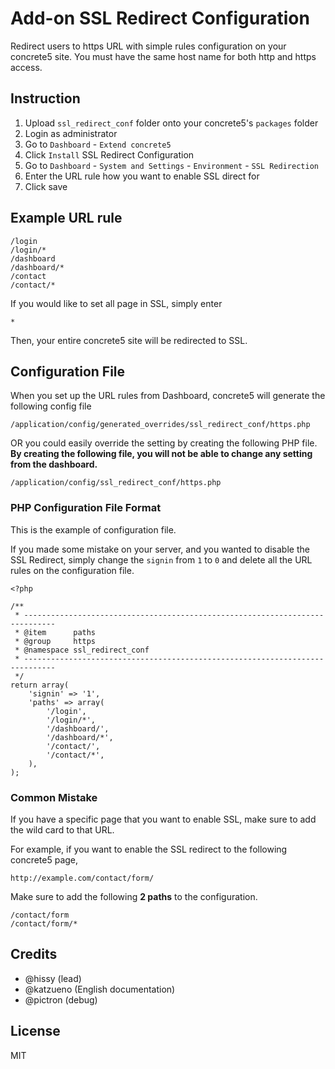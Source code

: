 # Add-on SSL Redirect Configuration

Redirect users to https URL with simple rules configuration on your concrete5 site. You must have the same host name for both http and https access.

## Instruction

1. Upload `ssl_redirect_conf` folder onto your concrete5's `packages` folder
1. Login as administrator
1. Go to `Dashboard` - `Extend concrete5`
1. Click `Install` SSL Redirect Configuration
1. Go to `Dashboard` - `System and Settings` - `Environment` - `SSL Redirection`
1. Enter the URL rule how you want to enable SSL direct for
1. Click save

## Example URL rule

```
/login
/login/*
/dashboard
/dashboard/*
/contact
/contact/*
```

If you would like to set all page in SSL, simply enter

```
*
```

Then, your entire concrete5 site will be redirected to SSL.

## Configuration File

When you set up the URL rules from Dashboard, concrete5 will generate the following config file

`/application/config/generated_overrides/ssl_redirect_conf/https.php`

OR you could easily override the setting by creating the following PHP file. **By creating the following file, you will not be able to change any setting from the dashboard.**

`/application/config/ssl_redirect_conf/https.php`



### PHP Configuration File Format

This is the example of configuration file.

If you made some mistake on your server, and you wanted to disable the SSL Redirect, simply change the `signin` from `1` to `0` and delete all the URL rules on the configuration file.


```
<?php

/**
 * -----------------------------------------------------------------------------
 * @item      paths
 * @group     https
 * @namespace ssl_redirect_conf
 * -----------------------------------------------------------------------------
 */
return array(
    'signin' => '1',
    'paths' => array(
        '/login',
        '/login/*',
        '/dashboard/',
        '/dashboard/*',
        '/contact/',
        '/contact/*',
    ),
);

```

### Common Mistake

If you have a specific page that you want to enable SSL, make sure to add the wild card to that URL.

For example, if you want to enable the SSL redirect to the following concrete5 page,

`http://example.com/contact/form/`

Make sure to add the following **2 paths** to the configuration.

```
/contact/form
/contact/form/*
```




## Credits

- @hissy (lead)
- @katzueno (English documentation)
- @pictron (debug)

## License

MIT
